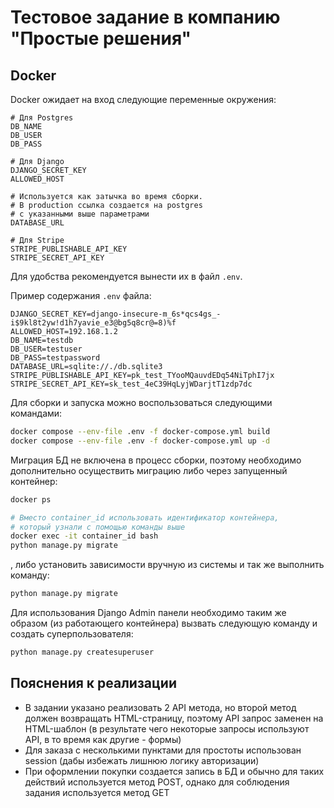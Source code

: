 # Тестовое задание в компанию "Простые решения"

## Docker
Docker ожидает на вход следующие переменные окружения:
```
# Для Postgres
DB_NAME
DB_USER
DB_PASS

# Для Django
DJANGO_SECRET_KEY
ALLOWED_HOST

# Используется как затычка во время сборки.
# В production ссылка создается на postgres
# с указанными выше параметрами
DATABASE_URL

# Для Stripe
STRIPE_PUBLISHABLE_API_KEY
STRIPE_SECRET_API_KEY
```

Для удобства рекомендуется вынести их в файл `.env`.

Пример содержания `.env` файла:
```
DJANGO_SECRET_KEY=django-insecure-m_6s*qcs4gs_-i$9kl8t2yw!d1h7yavie_e3@bg5q8cr@=8)%f
ALLOWED_HOST=192.168.1.2
DB_NAME=testdb
DB_USER=testuser
DB_PASS=testpassword
DATABASE_URL=sqlite://./db.sqlite3
STRIPE_PUBLISHABLE_API_KEY=pk_test_TYooMQauvdEDq54NiTphI7jx
STRIPE_SECRET_API_KEY=sk_test_4eC39HqLyjWDarjtT1zdp7dc
```

Для сборки и запуска можно воспользоваться следующими командами:
```bash
docker compose --env-file .env -f docker-compose.yml build
docker compose --env-file .env -f docker-compose.yml up -d
```

Миграция БД не включена в процесс сборки, поэтому необходимо дополнительно осуществить миграцию либо через запущенный контейнер:
```bash
docker ps

# Вместо container_id использовать идентификатор контейнера,
# который узнали с помощью команды выше
docker exec -it container_id bash
python manage.py migrate
```

, либо установить зависимости вручную из системы и так же выполнить команду:
```bash
python manage.py migrate
```

Для использования Django Admin панели необходимо таким же образом (из работающего контейнера) вызвать следующую команду и создать суперпользователя:
```bash
python manage.py createsuperuser
```

## Пояснения к реализации
- В задании указано реализовать 2 API метода, но второй метод должен возвращать HTML-страницу, поэтому API запрос заменен на HTML-шаблон (в результате чего некоторые запросы используют API, в то время как другие - формы)
- Для заказа с несколькими пунктами для простоты использован session (дабы избежать лишнюю логику авторизации)
- При оформлении покупки создается запись в БД и обычно для таких действий используется метод POST, однако для соблюдения задания используется метод GET
